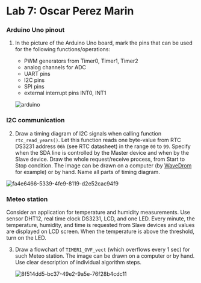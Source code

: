 # Lab 7: Oscar Perez Marin

### Arduino Uno pinout

1. In the picture of the Arduino Uno board, mark the pins that can be used for the following functions/operations:
   * PWM generators from Timer0, Timer1, Timer2
   * analog channels for ADC
   * UART pins
   * I2C pins
   * SPI pins
   * external interrupt pins INT0, INT1

   ![arduino](https://user-images.githubusercontent.com/114435572/201790346-8426a6ca-44fb-4fcf-8c3d-b3225345512c.jpg)


### I2C communication

2. Draw a timing diagram of I2C signals when calling function `rtc_read_years()`. Let this function reads one byte-value from RTC DS3231 address `06h` (see RTC datasheet) in the range `00` to `99`. Specify when the SDA line is controlled by the Master device and when by the Slave device. Draw the whole request/receive process, from Start to Stop condition. The image can be drawn on a computer (by [WaveDrom](https://wavedrom.com/) for example) or by hand. Name all parts of timing diagram.

   
![fa4e6466-5339-4fe9-8119-d2e52cac94f9](https://user-images.githubusercontent.com/114435572/201795967-1b6ef84c-c10a-4a5e-8075-591e9c8c283d.jpg)

### Meteo station

Consider an application for temperature and humidity measurements. Use sensor DHT12, real time clock DS3231, LCD, and one LED. Every minute, the temperature, humidity, and time is requested from Slave devices and values are displayed on LCD screen. When the temperature is above the threshold, turn on the LED.

3. Draw a flowchart of `TIMER1_OVF_vect` (which overflows every 1&nbsp;sec) for such Meteo station. The image can be drawn on a computer or by hand. Use clear description of individual algorithm steps.

   ![8f514dd5-bc37-49e2-9a5e-76f28b4cdc11](https://user-images.githubusercontent.com/114435572/201792784-ab2454cc-e051-43a3-84b1-f7e9291e294d.jpg)

